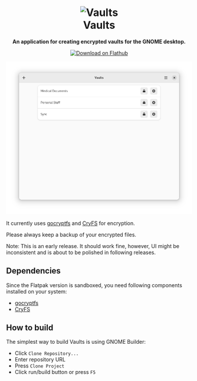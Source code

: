 <h1 align="center">
  <img src="data/icons/io.github.mpobaschnig.Vaults.svg" alt="Vaults" width="128" height="128"/><br>
  Vaults
</h1>

<p align="center"><strong>An application for creating encrypted vaults for the GNOME desktop.</strong></p>

<p align="center">
 <a href="https://flathub.org/apps/details/io.github.mpobaschnig.Vaults"><img width="200" alt="Download on Flathub" src="https://flathub.org/assets/badges/flathub-badge-en.png"/></a>
</p>

<p align="center">
  <img src="data/resources/screenshots/main.png" alt="Main Window"/>
</p>

It currently uses [gocryptfs](https://github.com/rfjakob/gocryptfs) and [CryFS](https://github.com/cryfs/cryfs/) for encryption.

Please always keep a backup of your encrypted files.

Note: This is an early release. It should work fine, however, UI might be inconsistent and is about to be polished in following releases.

## Dependencies

Since the Flatpak version is sandboxed, you need following components installed on your system:

- [gocryptfs](https://github.com/rfjakob/gocryptfs)
- [CryFS](https://github.com/cryfs/cryfs/)

## How to build

The simplest way to build Vaults is using GNOME Builder:

- Click `Clone Repository...`
- Enter repository URL
- Press `Clone Project`
- Click run/build button or press `F5`
